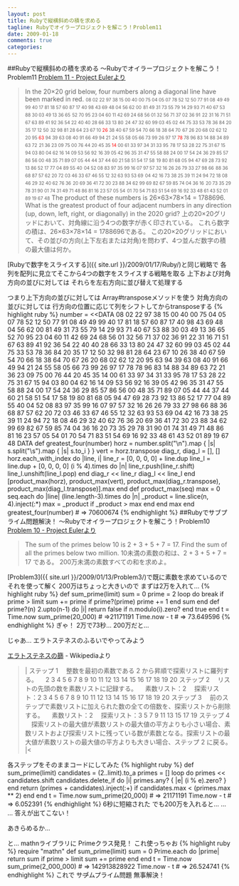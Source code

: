 ```yaml
---
layout: post
title: Rubyで縦横斜めの積を求める
tagline: Rubyでオイラープロジェクトを解こう！Problem11
date: 2009-01-18
comments: true
categories:
---
```


##Rubyで縦横斜めの積を求める ～Rubyでオイラープロジェクトを解こう！Problem11
[Problem 11 - Project Eulerより](http://projecteuler.net/index.php?section=problems&id=11)
> 
> In the 20×20 grid below, four numbers along a diagonal line have been marked in red.
> <span style="font-size:x-small;">08 02 22 97 38 15 00 40 00 75 04 05 07 78 52 12 50 77 91 08</span>
> <span style="font-size:x-small;">49 49 99 40 17 81 18 57 60 87 17 40 98 43 69 48 04 56 62 00</span>
> <span style="font-size:x-small;">81 49 31 73 55 79 14 29 93 71 40 67 53 88 30 03 49 13 36 65</span>
> <span style="font-size:x-small;">52 70 95 23 04 60 11 42 69 24 68 56 01 32 56 71 37 02 36 91</span>
> <span style="font-size:x-small;">22 31 16 71 51 67 63 89 41 92 36 54 22 40 40 28 66 33 13 80</span>
> <span style="font-size:x-small;">24 47 32 60 99 03 45 02 44 75 33 53 78 36 84 20 35 17 12 50</span>
> <span style="font-size:x-small;">32 98 81 28 64 23 67 10 <span style="color:#FF0000;">26</span> 38 40 67 59 54 70 66 18 38 64 70</span>
> <span style="font-size:x-small;">67 26 20 68 02 62 12 20 95 <span style="color:#FF0000;">63</span> 94 39 63 08 40 91 66 49 94 21</span>
> <span style="font-size:x-small;">24 55 58 05 66 73 99 26 97 17 <span style="color:#FF0000;">78</span> 78 96 83 14 88 34 89 63 72</span>
> <span style="font-size:x-small;">21 36 23 09 75 00 76 44 20 45 35 <span style="color:#FF0000;">14</span> 00 61 33 97 34 31 33 95</span>
> <span style="font-size:x-small;">78 17 53 28 22 75 31 67 15 94 03 80 04 62 16 14 09 53 56 92</span>
> <span style="font-size:x-small;">16 39 05 42 96 35 31 47 55 58 88 24 00 17 54 24 36 29 85 57</span>
> <span style="font-size:x-small;">86 56 00 48 35 71 89 07 05 44 44 37 44 60 21 58 51 54 17 58</span>
> <span style="font-size:x-small;">19 80 81 68 05 94 47 69 28 73 92 13 86 52 17 77 04 89 55 40</span>
> <span style="font-size:x-small;">04 52 08 83 97 35 99 16 07 97 57 32 16 26 26 79 33 27 98 66</span>
> <span style="font-size:x-small;">88 36 68 87 57 62 20 72 03 46 33 67 46 55 12 32 63 93 53 69</span>
> <span style="font-size:x-small;">04 42 16 73 38 25 39 11 24 94 72 18 08 46 29 32 40 62 76 36</span>
> <span style="font-size:x-small;">20 69 36 41 72 30 23 88 34 62 99 69 82 67 59 85 74 04 36 16</span>
> <span style="font-size:x-small;">20 73 35 29 78 31 90 01 74 31 49 71 48 86 81 16 23 57 05 54</span>
> <span style="font-size:x-small;">01 70 54 71 83 51 54 69 16 92 33 48 61 43 52 01 89 19 67 48</span>
> The product of these numbers is 26×63×78×14 = 1788696.
> What is the greatest product of four adjacent numbers in any direction (up, down, left, right, or diagonally) in the 2020 grid?
> 上の20×20グリッドにおいて、対角線に沿う4つの数字が赤く印されている。
> これら数字の積は、26×63×78×14 = 1788696である。
> この20×20グリッドにおいて、その並びの方向(上下左右または対角)を問わず、4つ並んだ数字の積の最大値は何か。


[Rubyで数字をスライスする]({{ site.url }}/2009/01/17/Ruby/)と同じ戦略で
各列を配列に見立てそこから4つの数字をスライスする戦略を取る
上下および対角方向の並びに対しては
それらを左右方向に並び替えて処理する

つまり上下方向の並びに対しては
Array#transposeメソッドを使う
対角方向の並びに対しては
行方向の位置に応じて列をシフトしてからtransposeする
{% highlight ruby %}
number = <<DATA
08 02 22 97 38 15 00 40 00 75 04 05 07 78 52 12 50 77 91 08
49 49 99 40 17 81 18 57 60 87 17 40 98 43 69 48 04 56 62 00
81 49 31 73 55 79 14 29 93 71 40 67 53 88 30 03 49 13 36 65
52 70 95 23 04 60 11 42 69 24 68 56 01 32 56 71 37 02 36 91
22 31 16 71 51 67 63 89 41 92 36 54 22 40 40 28 66 33 13 80
24 47 32 60 99 03 45 02 44 75 33 53 78 36 84 20 35 17 12 50
32 98 81 28 64 23 67 10 26 38 40 67 59 54 70 66 18 38 64 70
67 26 20 68 02 62 12 20 95 63 94 39 63 08 40 91 66 49 94 21
24 55 58 05 66 73 99 26 97 17 78 78 96 83 14 88 34 89 63 72
21 36 23 09 75 00 76 44 20 45 35 14 00 61 33 97 34 31 33 95
78 17 53 28 22 75 31 67 15 94 03 80 04 62 16 14 09 53 56 92
16 39 05 42 96 35 31 47 55 58 88 24 00 17 54 24 36 29 85 57
86 56 00 48 35 71 89 07 05 44 44 37 44 60 21 58 51 54 17 58
19 80 81 68 05 94 47 69 28 73 92 13 86 52 17 77 04 89 55 40
04 52 08 83 97 35 99 16 07 97 57 32 16 26 26 79 33 27 98 66
88 36 68 87 57 62 20 72 03 46 33 67 46 55 12 32 63 93 53 69
04 42 16 73 38 25 39 11 24 94 72 18 08 46 29 32 40 62 76 36
20 69 36 41 72 30 23 88 34 62 99 69 82 67 59 85 74 04 36 16
20 73 35 29 78 31 90 01 74 31 49 71 48 86 81 16 23 57 05 54
01 70 54 71 83 51 54 69 16 92 33 48 61 43 52 01 89 19 67 48
DATA
 def greatest_four(number)
   horz = number.split("\n").map { |s| s.split("\s").map { |s| s.to_i } }
   vert = horz.transpose
   diag_r, diag_l = [], []
   horz.each_with_index do |line, i|
     line_r = [0, 0, 0, 0] + line.dup
     line_l = line.dup + [0, 0, 0, 0]
     (i % 4).times do |n|
       line_r.push(line_r.shift)
       line_l.unshift(line_l.pop)
     end
     diag_r << line_r
     diag_l << line_l
   end
   [product_max(horz), product_max(vert), product_max(diag_r.transpose), product_max(diag_l.transpose)].max
 end
 def product_max(seq)
   max = 0
   seq.each do |line|
     (line.length-3).times do |n|
       _product = line.slice(n, 4).inject(:*)
       max = _product if _product > max
     end
   end
   max
 end
 greatest_four(number) # => 70600674
{% endhighlight %}
##Rubyでサブプライム問題解決！ ～Rubyでオイラープロジェクトを解こう！Problem10
[Problem 10 - Project Eulerより](http://projecteuler.net/index.php?section=problems&id=10)
> 
> The sum of the primes below 10 is 2 + 3 + 5 + 7 = 17.
> Find the sum of all the primes below two million.
> 10未満の素数の和は、2 + 3 + 5 + 7 = 17 である。
> 200万未満の素数すべての和を求めよ。


[Problem3]({{ site.url }}/2009/01/13/Problem3/)で既に素数を求めているので
それを使って解く
200万はちょっと大きいので
まずは2万を入れて…
{% highlight ruby %}
 def sum_prime(limit)
   sum = 0
   prime = 2
   loop do
     break if prime > limit
     sum += prime if prime?(prime)
     prime += 1
   end
   sum
 end
 def prime?(n)
   2.upto(n-1) do |i|
     return false if n.modulo(i).zero?
   end
   true
 end
 t = Time.now
 sum_prime(20_000) # =>21171191
 Time.now - t # => 73.649596
{% endhighlight %}
ぎゃ！
2万で73秒…
200万だと…

じゃあ…
エラトステネスのふるいでやってみよう

[エラトステネスの篩](http://ja.wikipedia.org/wiki/%E3%82%A8%E3%83%A9%E3%83%88%E3%82%B9%E3%83%86%E3%83%8D%E3%82%B9%E3%81%AE%E7%AF%A9) - Wikipediaより
>|
ステップ 1
　整数を最初の素数である 2 から昇順で探索リストに羅列する。
　2 3 4 5 6 7 8 9 10 11 12 13 14 15 16 17 18 19 20
ステップ 2
　リストの先頭の数を素数リストに記録する。
　素数リスト：2
　探索リスト：2 3 4 5 6 7 8 9 10 11 12 13 14 15 16 17 18 19 20
ステップ 3
　前のステップで素数リストに加えられた数の全ての倍数を、探索リストから削除する。
　素数リスト：2
　探索リスト：3 5 7 9 11 13 15 17 19
ステップ 4
　探索リストの最大値が素数リストの最大値の平方よりも小さい場合、素数リストおよび探索リストに残っている数が素数となる。探索リストの最大値が素数リストの最大値の平方よりも大きい場合、ステップ 2 に戻る。
|<

各ステップをそのままコードにしてみた
{% highlight ruby %}
 def sum_prime(limit)
   candidates = (2..limit).to_a
   primes = []
   loop do
     primes << candidates.shift
     candidates.delete_if do |i|
       primes.any? { |e| (i % e).zero? }
     end
     return (primes + candidates).inject(:+) if candidates.max < (primes.max ** 2)
   end
 end
 t = Time.now
 sum_prime(20_000) # => 21171191
 Time.now - t # => 6.052391
{% endhighlight %}
6秒に短縮された
でも200万を入れると…
…
…
答えが出てこない！

あきらめるか…

と…
mathnライブラリに
Primeクラス発見！
これ使っちゃお
{% highlight ruby %}
 require "mathn"
 def sum_prime(limit)
   sum = 0
   Prime.each do |prime|
     return sum if prime > limit
     sum += prime
   end
 end
 t = Time.now
 sum_prime(2_000_000) # => 142913828922
 Time.now - t # => 26.524741
{% endhighlight %}
これで
サ<del datetime="2009-01-18T11:13:25+09:00">ブ</del>ムプライム問題
無事解決！
